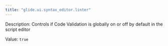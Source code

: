 ```yaml
---
title: "glide.ui.syntax_editor.linter"
---
```


Description: Controls if Code Validation is globally on or off by default in the script editor

Value: `true`